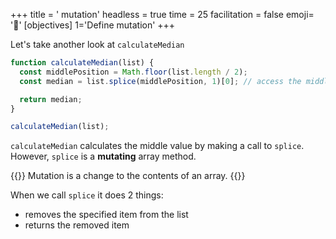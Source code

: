 +++
title = ' mutation'
headless = true
time = 25
facilitation = false
emoji= '🧩'
[objectives]
    1='Define mutation'
+++

Let's take another look at `calculateMedian`

```js
function calculateMedian(list) {
  const middlePosition = Math.floor(list.length / 2);
  const median = list.splice(middlePosition, 1)[0]; // access the middle item in the list

  return median;
}

calculateMedian(list);
```

`calculateMedian` calculates the middle value by making a call to `splice`.
However, `splice` is a **mutating** array method.

{{<note type="tip" title="Recall: mutation">}}
Mutation is a change to the contents of an array.
{{</note>}}

When we call `splice` it does 2 things:

- removes the specified item from the list
- returns the removed item
